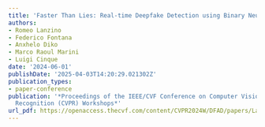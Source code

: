 ```yaml
---
title: 'Faster Than Lies: Real-time Deepfake Detection using Binary Neural Networks'
authors:
- Romeo Lanzino
- Federico Fontana
- Anxhelo Diko
- Marco Raoul Marini
- Luigi Cinque
date: '2024-06-01'
publishDate: '2025-04-03T14:20:29.021302Z'
publication_types:
- paper-conference
publication: '*Proceedings of the IEEE/CVF Conference on Computer Vision and Pattern
  Recognition (CVPR) Workshops*'
url_pdf: https://openaccess.thecvf.com/content/CVPR2024W/DFAD/papers/Lanzino_Faster_Than_Lies_Real-time_Deepfake_Detection_using_Binary_Neural_Networks_CVPRW_2024_paper.pdf
---
```

